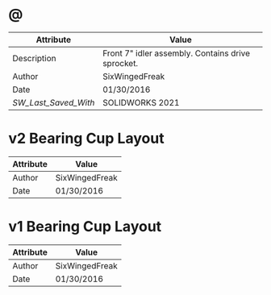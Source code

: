 # @
| Attribute | Value |
| ---  | ---     |
| Description | Front 7&quot; idler assembly. Contains drive sprocket. |
| Author | SixWingedFreak |
| Date | 01/30/2016 |
| _SW_Last_Saved_With_ | SOLIDWORKS 2021 |
# v2 Bearing Cup Layout
| Attribute | Value |
| ---  | ---     |
| Author | SixWingedFreak |
| Date | 01/30/2016 |
# v1 Bearing Cup Layout
| Attribute | Value |
| ---  | ---     |
| Author | SixWingedFreak |
| Date | 01/30/2016 |
